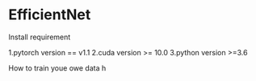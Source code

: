 # EfficientNet
Install requirement

1.pytorch version == v1.1
2.cuda version >= 10.0
3.python version >=3.6

How to train youe owe data
h

